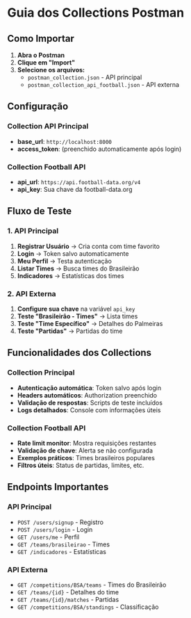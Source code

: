 # Guia dos Collections Postman

## Como Importar

1. **Abra o Postman**
2. **Clique em "Import"**
3. **Selecione os arquivos:**
   - `postman_collection.json` - API principal
   - `postman_collection_api_football.json` - API externa

## Configuração

### Collection API Principal
- **base_url**: `http://localhost:8000`
- **access_token**: (preenchido automaticamente após login)

### Collection Football API
- **api_url**: `https://api.football-data.org/v4`
- **api_key**: Sua chave da football-data.org

## Fluxo de Teste

### 1. API Principal
1. **Registrar Usuário** → Cria conta com time favorito
2. **Login** → Token salvo automaticamente
3. **Meu Perfil** → Testa autenticação
4. **Listar Times** → Busca times do Brasileirão
5. **Indicadores** → Estatísticas dos times

### 2. API Externa
1. **Configure sua chave** na variável `api_key`
2. **Teste "Brasileirão - Times"** → Lista times
3. **Teste "Time Específico"** → Detalhes do Palmeiras
4. **Teste "Partidas"** → Partidas do time

## Funcionalidades dos Collections

### Collection Principal
- **Autenticação automática**: Token salvo após login
- **Headers automáticos**: Authorization preenchido
- **Validação de respostas**: Scripts de teste incluídos
- **Logs detalhados**: Console com informações úteis

### Collection Football API
- **Rate limit monitor**: Mostra requisições restantes
- **Validação de chave**: Alerta se não configurada
- **Exemplos práticos**: Times brasileiros populares
- **Filtros úteis**: Status de partidas, limites, etc.

## Endpoints Importantes

### API Principal
- `POST /users/signup` - Registro
- `POST /users/login` - Login
- `GET /users/me` - Perfil
- `GET /teams/brasileirao` - Times
- `GET /indicadores` - Estatísticas

### API Externa
- `GET /competitions/BSA/teams` - Times do Brasileirão
- `GET /teams/{id}` - Detalhes do time
- `GET /teams/{id}/matches` - Partidas
- `GET /competitions/BSA/standings` - Classificação
